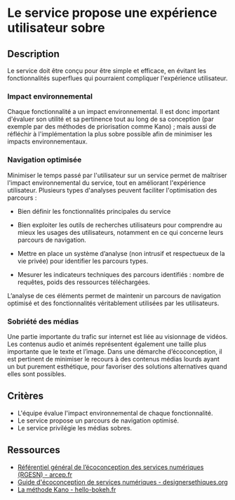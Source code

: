 # Le service propose une expérience utilisateur sobre

## Description

Le service doit être conçu pour être simple et efficace, en évitant les fonctionnalités superflues qui pourraient compliquer l'expérience utilisateur.

### Impact environnemental

Chaque fonctionnalité a un impact environnemental. Il est donc important d'évaluer son utilité et sa pertinence tout au long de sa conception (par exemple par des méthodes de priorisation comme Kano) ; mais aussi de réfléchir à l'implémentation la plus sobre possible afin de minimiser les impacts environnementaux.

### Navigation optimisée

Minimiser le temps passé par l'utilisateur sur un service permet de maîtriser l'impact environnemental du service, tout en améliorant l'expérience utilisateur. Plusieurs types d'analyses peuvent faciliter l'optimisation des parcours :

* Bien définir les fonctionnalités principales du service

* Bien exploiter les outils de recherches utilisateurs pour comprendre au mieux les usages des utilisateurs, notamment en ce qui concerne leurs parcours de navigation.

* Mettre en place un système d’analyse (non intrusif et respectueux de la vie privée) pour identifier les parcours types.

* Mesurer les indicateurs techniques des parcours identifiés : nombre de requêtes, poids des ressources téléchargées.

L’analyse de ces éléments permet de maintenir un parcours de navigation optimisé et des fonctionnalités véritablement utilisées par les utilisateurs.

### Sobriété des médias

Une partie importante du trafic sur internet est liée au visionnage de vidéos. Les contenus audio et animés représentent également une taille plus importante que le texte et l’image. Dans une démarche d’écoconception, il est pertinent de minimiser le recours à des contenus médias lourds ayant un but purement esthétique, pour favoriser des solutions alternatives quand elles sont possibles.

## Critères

- L'équipe évalue l'impact environnemental de chaque fonctionnalité.
- Le service propose un parcours de navigation optimisé.
- Le service privilégie les médias sobres.

## Ressources

- [Référentiel général de l’écoconception des services numériques (RGESN) - arcep.fr](https://www.arcep.fr/mes-demarches-et-services/entreprises/fiches-pratiques/referentiel-general-ecoconception-services-numeriques.html)
- [Guide d'écoconception de services numériques - designersethiques.org](https://designersethiques.org/fr/thematiques/ecoconception/guide-d-ecoconception)
- [La méthode Kano - hello-bokeh.fr](https://blog.hello-bokeh.fr/2018/11/21/la-methode-kano/)